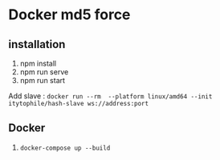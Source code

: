 # Docker md5 force

## installation

1. npm install
2. npm run serve
3. npm run start

Add slave : ```docker run --rm  --platform linux/amd64 --init itytophile/hash-slave ws://address:port```

## Docker

1. ```docker-compose up --build```